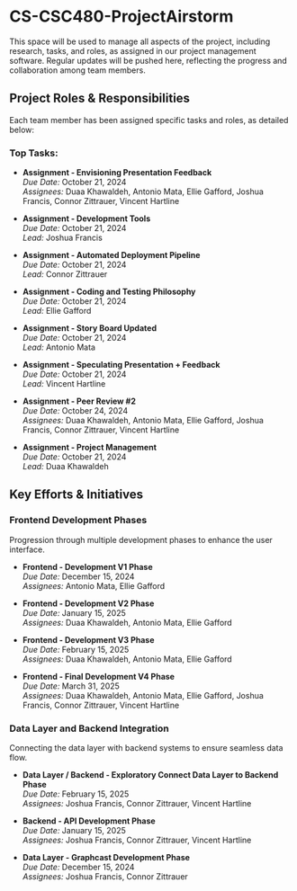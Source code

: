 # CS-CSC480-ProjectAirstorm

This space will be used to manage all aspects of the project, including research, tasks, and roles, as assigned in our project management software. Regular updates will be pushed here, reflecting the progress and collaboration among team members.

## Project Roles & Responsibilities

Each team member has been assigned specific tasks and roles, as detailed below:

### Top Tasks:
- **Assignment - Envisioning Presentation Feedback**  
  *Due Date:* October 21, 2024  
  *Assignees:* Duaa Khawaldeh, Antonio Mata, Ellie Gafford, Joshua Francis, Connor Zittrauer, Vincent Hartline

- **Assignment - Development Tools**  
  *Due Date:* October 21, 2024  
  *Lead:* Joshua Francis

- **Assignment - Automated Deployment Pipeline**  
  *Due Date:* October 21, 2024  
  *Lead:* Connor Zittrauer

- **Assignment - Coding and Testing Philosophy**  
  *Due Date:* October 21, 2024  
  *Lead:* Ellie Gafford

- **Assignment - Story Board Updated**  
  *Due Date:* October 21, 2024  
  *Lead:* Antonio Mata

- **Assignment - Speculating Presentation + Feedback**  
  *Due Date:* October 21, 2024  
  *Lead:* Vincent Hartline

- **Assignment - Peer Review #2**  
  *Due Date:* October 24, 2024  
  *Assignees:* Duaa Khawaldeh, Antonio Mata, Ellie Gafford, Joshua Francis, Connor Zittrauer, Vincent Hartline

- **Assignment - Project Management**  
  *Due Date:* October 21, 2024  
  *Lead:* Duaa Khawaldeh

## Key Efforts & Initiatives

### Frontend Development Phases
Progression through multiple development phases to enhance the user interface.
- **Frontend - Development V1 Phase**  
  *Due Date:* December 15, 2024  
  *Assignees:* Antonio Mata, Ellie Gafford

- **Frontend - Development V2 Phase**  
  *Due Date:* January 15, 2025  
  *Assignees:* Duaa Khawaldeh, Antonio Mata, Ellie Gafford

- **Frontend - Development V3 Phase**  
  *Due Date:* February 15, 2025  
  *Assignees:* Duaa Khawaldeh, Antonio Mata, Ellie Gafford

- **Frontend - Final Development V4 Phase**  
  *Due Date:* March 31, 2025  
  *Assignees:* Duaa Khawaldeh, Antonio Mata, Ellie Gafford, Joshua Francis, Connor Zittrauer, Vincent Hartline

### Data Layer and Backend Integration
Connecting the data layer with backend systems to ensure seamless data flow.
- **Data Layer / Backend - Exploratory Connect Data Layer to Backend Phase**  
  *Due Date:* February 15, 2025  
  *Assignees:* Joshua Francis, Connor Zittrauer, Vincent Hartline

- **Backend - API Development Phase**  
  *Due Date:* January 15, 2025  
  *Assignees:* Joshua Francis, Connor Zittrauer, Vincent Hartline

- **Data Layer - Graphcast Development Phase**  
  *Due Date:* December 15, 2024  
  *Assignees:* Joshua Francis, Connor Zittrauer
